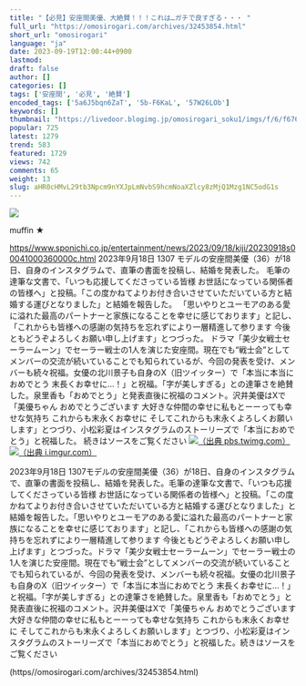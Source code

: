```yaml
---
title: "【必見】安座間美優、大絶賛！！！これは…ガチで良すぎる・・・ "
full_url: "https://omosirogari.com/archives/32453854.html"
short_url: "omosirogari"
language: "ja"
date: 2023-09-19T12:00:44+0900
lastmod: 
draft: false
author: []
categories: []
tags: ['安座間', '必見', '絶賛']
encoded_tags: ['5a6J5bqn6ZaT', '5b-F6KaL', '57W26LOb']
keywords: []
thumbnail: "https://livedoor.blogimg.jp/omosirogari_soku1/imgs/f/6/f676e7ba.jpg"
popular: 725
latest: 1279
trend: 583
featured: 1729
views: 742
comments: 65
weight: 13
slug: aHR0cHMvL29tb3Npcm9nYXJpLmNvbS9hcmNoaXZlcy8zMjQ1Mzg1NC5odG1s
---
```


![](https://livedoor.blogimg.jp/omosirogari_soku1/imgs/f/6/f676e7ba.jpg)

<div><p>muffin ★ </p><a target='_blank' href='https//www.sponichi.co.jp/entertainment/news/2023/09/18/kiji/20230918s00041000360000c.html'>https//www.sponichi.co.jp/entertainment/news/2023/09/18/kiji/20230918s00041000360000c.html</a> 2023年9月18日 1307 モデルの安座間美優（36）が18日、自身のインスタグラムで、直筆の書面を投稿し、結婚を発表した。 毛筆の達筆な文書で、「いつも応援してくださっている皆様 お世話になっている関係者の皆様へ」と投稿。「この度かねてよりお付き合いさせていただいている方と結婚する運びとなりました」と結婚を報告した。 「思いやりとユーモアのある愛に溢れた最高のパートナーと家族になることを幸せに感じております」と記し、「これからも皆様への感謝の気持ちを忘れずにより一層精進して参ります 今後ともどうぞよろしくお願い申し上げます」とつづった。 ドラマ「美少女戦士セーラームーン」でセーラー戦士の1人を演じた安座間。現在でも“戦士会”としてメンバーの交流が続いていることでも知られているが、今回の発表を受け、メンバーも続々祝福。女優の北川景子も自身のX（旧ツイッター）で「本当に本当におめでとう 末長くお幸せに…！」と祝福。「字が美しすぎる」との達筆さを絶賛した。泉里香も「おめでとう」と発表直後に祝福のコメント。沢井美優はXで「美優ちゃん おめでとうございます 大好きな仲間の幸せに私もとーーっても幸せな気持ち これからも末永くお幸せに そしてこれからも末永くよろしくお願いします」とつづり、小松彩夏はインスタグラムのストーリーズで「本当におめでとう」と祝福した。 続きはソースをご覧ください <a href='https//pbs.twimg.com/media/F6Rr0wTawAACdai.jpg' target='_blank' class='' id='img_1_1'><img src='https//livedoor.blogimg.jp/omosirogari_soku1/imgs/f/6/f676e7ba.jpg'>（出典 pbs.twimg.com）</a> <a href='https//i.imgur.com/KK9zw6a.jpg' target='_blank' class='' id='img_1_2'><img src='https//livedoor.blogimg.jp/omosirogari_soku1/imgs/0/4/0400b005.jpg'>（出典 i.imgur.com）</a> <p>2023年9月18日 1307モデルの安座間美優（36）が18日、自身のインスタグラムで、直筆の書面を投稿し、結婚を発表した。毛筆の達筆な文書で、「いつも応援してくださっている皆様 お世話になっている関係者の皆様へ」と投稿。「この度かねてよりお付き合いさせていただいている方と結婚する運びとなりました」と結婚を報告した。「思いやりとユーモアのある愛に溢れた最高のパートナーと家族になることを幸せに感じております」と記し、「これからも皆様への感謝の気持ちを忘れずにより一層精進して参ります 今後ともどうぞよろしくお願い申し上げます」とつづった。ドラマ「美少女戦士セーラームーン」でセーラー戦士の1人を演じた安座間。現在でも“戦士会”としてメンバーの交流が続いていることでも知られているが、今回の発表を受け、メンバーも続々祝福。女優の北川景子も自身のX（旧ツイッター）で「本当に本当におめでとう 末長くお幸せに…！」と祝福。「字が美しすぎる」との達筆さを絶賛した。泉里香も「おめでとう」と発表直後に祝福のコメント。沢井美優はXで「美優ちゃん おめでとうございます 大好きな仲間の幸せに私もとーーっても幸せな気持ち これからも末永くお幸せに そしてこれからも末永くよろしくお願いします」とつづり、小松彩夏はインスタグラムのストーリーズで「本当におめでとう」と祝福した。続きはソースをご覧ください</p></div>

(https//omosirogari.com/archives/32453854.html)
